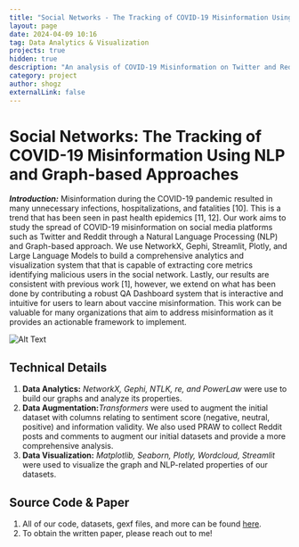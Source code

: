 ```yaml
---
title: "Social Networks - The Tracking of COVID-19 Misinformation Using NLP and Graph-based Approaches"
layout: page
date: 2024-04-09 10:16
tag: Data Analytics & Visualization
projects: true
hidden: true
description: "An analysis of COVID-19 Misinformation on Twitter and Reddit through Graph and NLP-based analytics and visualizations."
category: project
author: shogz
externalLink: false
---
```

<h1>Social Networks: The Tracking of COVID-19 Misinformation Using NLP and Graph-based Approaches</h1>

<div class="side-by-side">
    <div class="toleft">
        <p><strong><em>Introduction:</em></strong> Misinformation during the COVID-19 pandemic resulted in many unnecessary infections, hospitalizations, and fatalities [10]. This is a trend that has been seen in past health epidemics [11, 12]. Our work aims to study the spread of COVID-19 misinformation on social media platforms such as Twitter and Reddit through a Natural Language Processing (NLP) and Graph-based approach. We use NetworkX, Gephi, Streamlit, Plotly, and Large Language Models to build a comprehensive analytics and visualization system that that is capable of extracting core metrics identifying malicious users in the social network. Lastly, our results are consistent with previous work [1], however, we extend on what has been done by contributing a robust QA Dashboard system that is interactive and intuitive for users to learn about vaccine misinformation. This work can be valuable for many organizations that aim to address misinformation as it provides an actionable framework to implement.</p>
    </div>
    <div class="toright">
        <img class="image" src="https://images.pexels.com/photos/4160059/pexels-photo-4160059.jpeg?auto=compress&cs=tinysrgb&w=1260&h=750&dpr=2" alt="Alt Text">
    </div>
    <h2>Technical Details</h2>
    <ol>
        <li><strong>Data Analytics:</strong> <em>NetworkX, Gephi, NTLK, re, and PowerLaw</em> were use to build our graphs and analyze its properties.</li>
         <li><strong>Data Augmentation:</strong><em>Transformers</em> were used to augment the initial dataset with columns relating to sentiment score (negative, neutral, positive) and information validity. We also used PRAW to collect Reddit posts and comments to augment our initial datasets and provide a more comprehensive analysis.</li>
        <li><strong>Data Visualization:</strong> <em>Matplotlib, Seaborn, Plotly, Wordcloud, Streamlit</em> were used to visualize the graph and NLP-related properties of our datasets.</li> 
    </ol>
    <h2>Source Code & Paper</h2>
    <ol>
        <li>All of our code, datasets, gexf files, and more can be found <a href = "https://github.com/stoyonaga/EECS6414_SocialNetworks/tree/main">here</a>.</li>
        <li>To obtain the written paper, please reach out to me!</li>
    </ol>
</div>